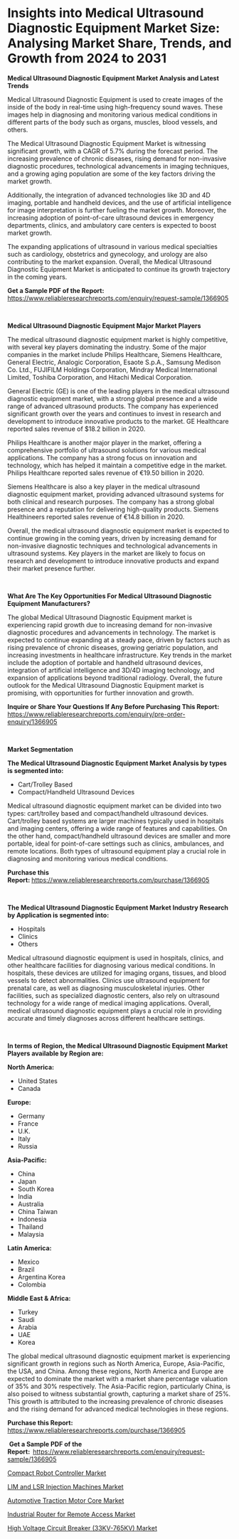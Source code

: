 <p><h1>Insights into Medical Ultrasound Diagnostic Equipment Market Size: Analysing Market Share, Trends, and Growth from 2024 to 2031</h1></p><p><strong>Medical Ultrasound Diagnostic Equipment Market Analysis and Latest Trends</strong></p>
<p><p>Medical Ultrasound Diagnostic Equipment is used to create images of the inside of the body in real-time using high-frequency sound waves. These images help in diagnosing and monitoring various medical conditions in different parts of the body such as organs, muscles, blood vessels, and others.</p><p>The Medical Ultrasound Diagnostic Equipment Market is witnessing significant growth, with a CAGR of 5.7% during the forecast period. The increasing prevalence of chronic diseases, rising demand for non-invasive diagnostic procedures, technological advancements in imaging techniques, and a growing aging population are some of the key factors driving the market growth.</p><p>Additionally, the integration of advanced technologies like 3D and 4D imaging, portable and handheld devices, and the use of artificial intelligence for image interpretation is further fueling the market growth. Moreover, the increasing adoption of point-of-care ultrasound devices in emergency departments, clinics, and ambulatory care centers is expected to boost market growth.</p><p>The expanding applications of ultrasound in various medical specialties such as cardiology, obstetrics and gynecology, and urology are also contributing to the market expansion. Overall, the Medical Ultrasound Diagnostic Equipment Market is anticipated to continue its growth trajectory in the coming years.</p></p>
<p><strong>Get a Sample PDF of the Report:&nbsp;</strong> <a href="https://www.reliableresearchreports.com/enquiry/request-sample/1366905">https://www.reliableresearchreports.com/enquiry/request-sample/1366905</a></p>
<p>&nbsp;</p>
<p><strong>Medical Ultrasound Diagnostic Equipment Major Market Players</strong></p>
<p><p>The medical ultrasound diagnostic equipment market is highly competitive, with several key players dominating the industry. Some of the major companies in the market include Philips Healthcare, Siemens Healthcare, General Electric, Analogic Corporation, Esaote S.p.A., Samsung Medison Co. Ltd., FUJIFILM Holdings Corporation, Mindray Medical International Limited, Toshiba Corporation, and Hitachi Medical Corporation.</p><p>General Electric (GE) is one of the leading players in the medical ultrasound diagnostic equipment market, with a strong global presence and a wide range of advanced ultrasound products. The company has experienced significant growth over the years and continues to invest in research and development to introduce innovative products to the market. GE Healthcare reported sales revenue of $18.2 billion in 2020.</p><p>Philips Healthcare is another major player in the market, offering a comprehensive portfolio of ultrasound solutions for various medical applications. The company has a strong focus on innovation and technology, which has helped it maintain a competitive edge in the market. Philips Healthcare reported sales revenue of €19.50 billion in 2020.</p><p>Siemens Healthcare is also a key player in the medical ultrasound diagnostic equipment market, providing advanced ultrasound systems for both clinical and research purposes. The company has a strong global presence and a reputation for delivering high-quality products. Siemens Healthineers reported sales revenue of €14.8 billion in 2020.</p><p>Overall, the medical ultrasound diagnostic equipment market is expected to continue growing in the coming years, driven by increasing demand for non-invasive diagnostic techniques and technological advancements in ultrasound systems. Key players in the market are likely to focus on research and development to introduce innovative products and expand their market presence further.</p></p>
<p>&nbsp;</p>
<p><strong>What Are The Key Opportunities For Medical Ultrasound Diagnostic Equipment Manufacturers?</strong></p>
<p><p>The global Medical Ultrasound Diagnostic Equipment market is experiencing rapid growth due to increasing demand for non-invasive diagnostic procedures and advancements in technology. The market is expected to continue expanding at a steady pace, driven by factors such as rising prevalence of chronic diseases, growing geriatric population, and increasing investments in healthcare infrastructure. Key trends in the market include the adoption of portable and handheld ultrasound devices, integration of artificial intelligence and 3D/4D imaging technology, and expansion of applications beyond traditional radiology. Overall, the future outlook for the Medical Ultrasound Diagnostic Equipment market is promising, with opportunities for further innovation and growth.</p></p>
<p><strong>Inquire or Share Your Questions If Any Before Purchasing This Report:</strong> <a href="https://www.reliableresearchreports.com/enquiry/pre-order-enquiry/1366905">https://www.reliableresearchreports.com/enquiry/pre-order-enquiry/1366905</a></p>
<p>&nbsp;</p>
<p><strong>Market Segmentation</strong></p>
<p><strong>The Medical Ultrasound Diagnostic Equipment Market Analysis by types is segmented into:</strong></p>
<p><ul><li>Cart/Trolley Based</li><li>Compact/Handheld Ultrasound Devices</li></ul></p>
<p><p>Medical ultrasound diagnostic equipment market can be divided into two types: cart/trolley based and compact/handheld ultrasound devices. Cart/trolley based systems are larger machines typically used in hospitals and imaging centers, offering a wide range of features and capabilities. On the other hand, compact/handheld ultrasound devices are smaller and more portable, ideal for point-of-care settings such as clinics, ambulances, and remote locations. Both types of ultrasound equipment play a crucial role in diagnosing and monitoring various medical conditions.</p></p>
<p><strong>Purchase this Report:&nbsp;</strong><a href="https://www.reliableresearchreports.com/purchase/1366905">https://www.reliableresearchreports.com/purchase/1366905</a></p>
<p>&nbsp;</p>
<p><strong>The Medical Ultrasound Diagnostic Equipment Market Industry Research by Application is segmented into:</strong></p>
<p><ul><li>Hospitals</li><li>Clinics</li><li>Others</li></ul></p>
<p><p>Medical ultrasound diagnostic equipment is used in hospitals, clinics, and other healthcare facilities for diagnosing various medical conditions. In hospitals, these devices are utilized for imaging organs, tissues, and blood vessels to detect abnormalities. Clinics use ultrasound equipment for prenatal care, as well as diagnosing musculoskeletal injuries. Other facilities, such as specialized diagnostic centers, also rely on ultrasound technology for a wide range of medical imaging applications. Overall, medical ultrasound diagnostic equipment plays a crucial role in providing accurate and timely diagnoses across different healthcare settings.</p></p>
<p>&nbsp;</p>
<p><strong>In terms of Region, the Medical Ultrasound Diagnostic Equipment Market Players available by Region are:</strong></p>
<p>
    <p> <strong> North America: </strong>
        <ul>
            <li>United States</li>
            <li>Canada</li>
        </ul>
        </p> 
    <p> <strong> Europe: </strong>
        <ul>
            <li>Germany</li>
            <li>France</li>
            <li>U.K.</li>
            <li>Italy</li>
            <li>Russia</li>
        </ul>
        </p> 
    <p> <strong> Asia-Pacific: </strong>
        <ul>
            <li>China</li>
            <li>Japan</li>
            <li>South Korea</li>
            <li>India</li>
            <li>Australia</li>
            <li>China Taiwan</li>
            <li>Indonesia</li>
            <li>Thailand</li>
            <li>Malaysia</li>
        </ul>
        </p> 
    <p> <strong> Latin America: </strong>
        <ul>
            <li>Mexico</li>
            <li>Brazil</li>
            <li>Argentina Korea</li>
            <li>Colombia</li>
        </ul>
        </p> 
    <p> <strong> Middle East & Africa: </strong>
        <ul>
            <li>Turkey</li>
            <li>Saudi</li>
            <li>Arabia</li>
            <li>UAE</li>
            <li>Korea</li>
        </ul>
    </p>
    </p>
<p><p>The global medical ultrasound diagnostic equipment market is experiencing significant growth in regions such as North America, Europe, Asia-Pacific, the USA, and China. Among these regions, North America and Europe are expected to dominate the market with a market share percentage valuation of 35% and 30% respectively. The Asia-Pacific region, particularly China, is also poised to witness substantial growth, capturing a market share of 25%. This growth is attributed to the increasing prevalence of chronic diseases and the rising demand for advanced medical technologies in these regions.</p></p>
<p><strong>Purchase this Report: </strong><a href="https://www.reliableresearchreports.com/purchase/1366905">https://www.reliableresearchreports.com/purchase/1366905</a></p>
<p>&nbsp;<strong>Get a Sample PDF of the Report:&nbsp;&nbsp;</strong><a href="https://www.reliableresearchreports.com/enquiry/request-sample/1366905">https://www.reliableresearchreports.com/enquiry/request-sample/1366905</a></p>
<p><strong></strong></p>
<p><p><a href="https://medium.com/p/ea8b31e21f56/edit">Compact Robot Controller Market</a></p><p><a href="https://medium.com/p/dcd67c1fa888/edit">LIM and LSR Injection Machines Market</a></p><p><a href="https://medium.com/@susanwest38/automotive-traction-motor-core-market-share-evolution-and-market-growth-trends-2024-2031-10f555124bae">Automotive Traction Motor Core Market</a></p><p><a href="https://medium.com/@joycelucas56/industrial-router-for-remote-access-market-size-market-outlook-and-market-forecast-2024-to-2031-d2cf5954b8e9">Industrial Router for Remote Access Market</a></p><p><a href="https://medium.com/@susanwest38/high-voltage-circuit-breaker-33kv-765kv-market-research-report-its-history-and-forecast-2024-to-a4711be60717">High Voltage Circuit Breaker (33KV-765KV) Market</a></p></p>